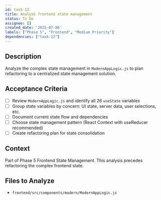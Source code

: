 ```yaml
---
id: task-13
title: Analyze frontend state management
status: To Do
assignee: []
created_date: '2025-07-06'
labels: ["Phase 5", "Frontend", "Medium Priority"]
dependencies: ["task-12"]
---
```


## Description

Analyze the complex state management in `ModernAppLogic.js` to plan refactoring to a centralized state management solution.

## Acceptance Criteria

- [ ] Review `ModernAppLogic.js` and identify all 26 `useState` variables
- [ ] Group state variables by concern: UI state, server data, user selections, etc.
- [ ] Document current state flow and dependencies
- [ ] Choose state management pattern (React Context with useReducer recommended)
- [ ] Create refactoring plan for state consolidation

## Context

Part of Phase 5 Frontend State Management. This analysis precedes refactoring the complex frontend state.

## Files to Analyze

- `frontend/src/components/modern/ModernAppLogic.js`